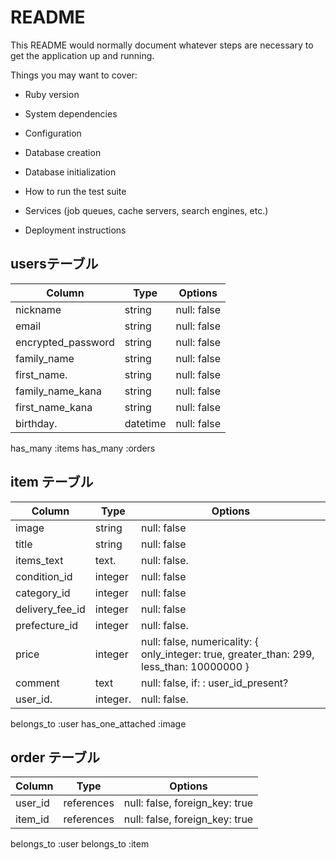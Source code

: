 # README

This README would normally document whatever steps are necessary to get the
application up and running.

Things you may want to cover:

* Ruby version

* System dependencies

* Configuration

* Database creation

* Database initialization

* How to run the test suite

* Services (job queues, cache servers, search engines, etc.)

* Deployment instructions

## usersテーブル

| Column            | Type       | Options     |
| ------------------| ---------- | ------------|
| nickname          | string     | null: false |
| email             | string     | null: false |
| encrypted_password| string     | null: false |
| family_name       | string     | null: false |
| first_name.       | string     | null: false |
| family_name_kana  | string     | null: false |
| first_name_kana   | string     | null: false |
| birthday.         | datetime   | null: false |

has_many :items
has_many :orders


## item テーブル

| Column          | Type      | Options                        |
| ------          | ------    | -----------                    |
| image           | string    | null: false                    |
| title           | string    | null: false                    |
| items_text      | text.     | null: false.                   |
| condition_id    | integer   | null: false                    |
| category_id     | integer   | null: false                    |
| delivery_fee_id | integer   | null: false                    |
| prefecture_id   | integer   | null: false.                   | 
| price           | integer   | null: false, numericality: { only_integer: true, greater_than: 299, less_than: 10000000 }   |
| comment         | text      | null: false, if: : user_id_present?| 
| user_id.        | integer.  | null: false.                   |

belongs_to :user
has_one_attached :image



## order テーブル

| Column  | Type       | Options                        |
| ------- | ---------- | ------------------------------ |
| user_id | references | null: false, foreign_key: true |
| item_id | references | null: false, foreign_key: true |

belongs_to :user
belongs_to :item